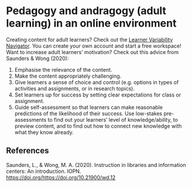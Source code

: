 # Pedagogy and andragogy (adult learning) in an online environment
Creating content for adult learners? Check out the [Learner Variability Navigator](https://lvp.digitalpromiseglobal.org/). You can
create your own account and start a free workspace!
Want to increase adult learners’ motivation? Check out this advice from Saunders & Wong
(2020):
1. Emphasise the relevance of the content.
2. Make the content appropriately challenging.
3. Give learners a sense of choice and control (e.g. options in types of activities and
assignments, or in research topics).
4. Set learners up for success by setting clear expectations for class or assignment.
5. Guide self-assessment so that learners can make reasonable predictions of the likelihood
of their success.
Use low-stakes pre-assessments to find out your learners’ level of knowledge/ability, to
preview content, and to find out how to connect new knowledge with what they know
already.
## References
Saunders, L., & Wong, M. A. (2020). Instruction in libraries and information centers: An introduction.
IOPN. https://doi.org/https://doi.org/10.21900/wd.12

